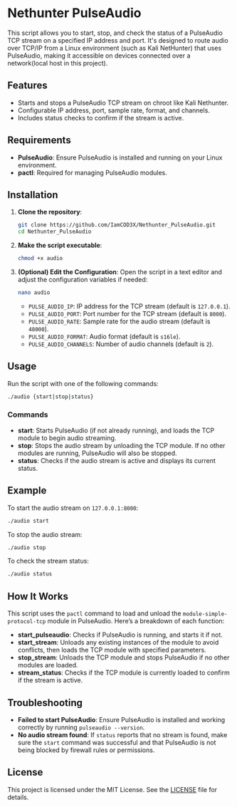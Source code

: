 # Nethunter PulseAudio

This script allows you to start, stop, and check the status of a PulseAudio TCP stream on a specified IP address and port. It's designed to route audio over TCP/IP from a Linux environment (such as Kali NetHunter) that uses PulseAudio, making it accessible on devices connected over a network(local host in this project).

## Features

- Starts and stops a PulseAudio TCP stream on chroot like Kali Nethunter.
- Configurable IP address, port, sample rate, format, and channels.
- Includes status checks to confirm if the stream is active.

## Requirements

- **PulseAudio**: Ensure PulseAudio is installed and running on your Linux environment.
- **pactl**: Required for managing PulseAudio modules.

## Installation

1. **Clone the repository**:
   ```bash
   git clone https://github.com/IamCOD3X/Nethunter_PulseAudio.git
   cd Nethunter_PulseAudio
   ```

2. **Make the script executable**:
   ```bash
   chmod +x audio
   ```

3. **(Optional) Edit the Configuration**:
   Open the script in a text editor and adjust the configuration variables if needed:
   ```bash
   nano audio
   ```
   - `PULSE_AUDIO_IP`: IP address for the TCP stream (default is `127.0.0.1`).
   - `PULSE_AUDIO_PORT`: Port number for the TCP stream (default is `8000`).
   - `PULSE_AUDIO_RATE`: Sample rate for the audio stream (default is `48000`).
   - `PULSE_AUDIO_FORMAT`: Audio format (default is `s16le`).
   - `PULSE_AUDIO_CHANNELS`: Number of audio channels (default is `2`).

## Usage

Run the script with one of the following commands:

```bash
./audio {start|stop|status}
```

### Commands

- **start**: Starts PulseAudio (if not already running), and loads the TCP module to begin audio streaming.
- **stop**: Stops the audio stream by unloading the TCP module. If no other modules are running, PulseAudio will also be stopped.
- **status**: Checks if the audio stream is active and displays its current status.

## Example

To start the audio stream on `127.0.0.1:8000`:

```bash
./audio start
```

To stop the audio stream:

```bash
./audio stop
```

To check the stream status:

```bash
./audio status
```

## How It Works

This script uses the `pactl` command to load and unload the `module-simple-protocol-tcp` module in PulseAudio. Here’s a breakdown of each function:

- **start_pulseaudio**: Checks if PulseAudio is running, and starts it if not.
- **start_stream**: Unloads any existing instances of the module to avoid conflicts, then loads the TCP module with specified parameters.
- **stop_stream**: Unloads the TCP module and stops PulseAudio if no other modules are loaded.
- **stream_status**: Checks if the TCP module is currently loaded to confirm if the stream is active.

## Troubleshooting

- **Failed to start PulseAudio**: Ensure PulseAudio is installed and working correctly by running `pulseaudio --version`.
- **No audio stream found**: If `status` reports that no stream is found, make sure the `start` command was successful and that PulseAudio is not being blocked by firewall rules or permissions.

## License

This project is licensed under the MIT License. See the [LICENSE](LICENSE) file for details.
